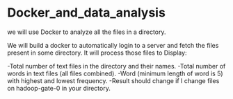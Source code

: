 # Docker_and_data_analysis
we will use Docker to analyze all the files in a directory.

We will build a docker to automatically login to a server and fetch the files present in some directory.
It will process those files to Display:

-Total number of text files in the directory and their names.
-Total number of words in text files (all files combined).
-Word (minimum length of word is 5) with highest and lowest frequency.
-Result should change if I change files on hadoop-gate-0 in your directory.
